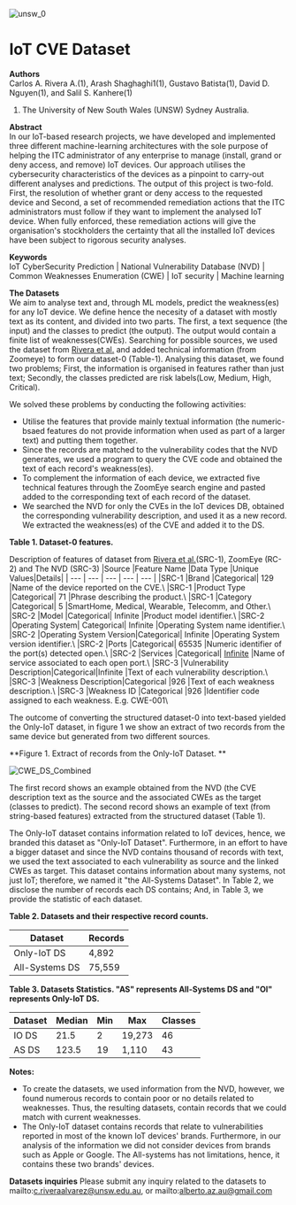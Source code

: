 ![unsw_0](https://user-images.githubusercontent.com/7439960/197022279-cfdf58ea-01ca-4c1e-854e-99776012a0bd.png) 
# IoT CVE Dataset


**Authors**  
  Carlos A. Rivera A.(1), Arash Shaghaghi1(1), Gustavo Batista(1), David D. Nguyen(1), and Salil S. Kanhere(1)  
   1. The University of New South Wales (UNSW) Sydney Australia.  
  
  
**Abstract**  
In our IoT-based research projects, we have developed and implemented three different machine-learning architectures with the sole purpose of helping the ITC administrator of any enterprise to manage (install, grand or deny access, and remove) IoT devices. Our approach utilises the cybersecurity characteristics of the devices as a pinpoint to carry-out different analyses and predictions. The output of this project is two-fold. First, the resolution of whether grant or deny access to the requested device and Second, a set of recommended remediation actions that the ITC administrators must follow if they want to implement the analysed IoT device. When fully enforced, these remediation actions will give the organisation's stockholders the certainty that all the installed IoT devices have been subject to rigorous security analyses.


**Keywords**  
IoT CyberSecurity Prediction | National Vulnerability Database (NVD) | Common Weaknesses Enumeration (CWE) | IoT security | Machine learning


**The Datasets**  
We aim to analyse text and, through ML models, predict the weakness(es) for any IoT device. We define hence the necesity of a dataset with mostly text as its content, and divided into two parts. The first, a text sequence (the input) and the classes to predict (the output). The output would contain a finite list of weaknesses(CWEs). 
Searching for possible sources, we used the dataset from [Rivera et al.](https://doi.org/10.1007/978-3-030-94822-1\_7) and added technical information (from Zoomeye) to form our dataset-0 (Table-1). Analysing this dataset, we found two problems; First, the information is organised in features rather than just text; Secondly, the classes predicted are risk labels(Low, Medium, High, Critical). 

We solved these problems by conducting the following activities:
- Utilise the features that provide mainly textual information (the numeric-bsaed features do not provide information when used as part of a larger text) and putting them together. 
- Since the records are matched to the vulnerability codes that the NVD generates, we used a program to query the CVE code and obtained the text of each record's weakness(es). 
- To complement the information of each device, we extracted five technical features through the ZoomEye search engine and pasted added to the corresponding text of each record of the dataset. 
- We searched the NVD for only the CVEs in the IoT devices DB, obtained the corresponding vulnerability description, and used it as a new record. We extracted the weakness(es) of the CVE and added it to the DS. 


**Table 1. Dataset-0 features.**

Description of features of dataset from [Rivera et al.](https://doi.org/10.1007/978-3-030-94822-1\_7)(SRC-1), ZoomEye (RC-2) and The NVD (SRC-3)
|Source |Feature Name |Data Type |Unique Values|Details|
| --- | --- | --- | --- | --- |
|SRC-1  |Brand        |Categorical|            129     |Name of the device reported on the CVE.\\
|SRC-1  |Product Type |Categorical|             71     |Phrase describing the product.\\
|SRC-1  |Category     |Categorical|              5     |SmartHome, Medical, Wearable, Telecomm, and Other.\\
|SRC-2  |Model        |Categorical|            Infinite |Product model identifier.\\
|SRC-2  |Operating System|    Categorical|     Infinite |Operating System name identifier.\\
|SRC-2  |Operating System Version|Categorical| Infinite |Operating System version identifier.\\
|SRC-2  |Ports       |Categorical|             65535    |Numeric identifier of the port(s) detected open.\\
|SRC-2  |Services    |Categorical|             [Infinite](https://www.rfc-editor.org/rfc/rfc6335) |Name of service associated to each open port.\\
|SRC-3  |Vulnerability Description|Categorical|Infinite |Text of each vulnerability description.\\
|SRC-3  |Weakness Description|Categorical     |926       |Text of each weakness description.\\
|SRC-3  |Weakness ID   |Categorical           |926       |Identifier code assigned to each weakness. E.g. CWE-001\\ 



The outcome of converting the structured dataset-0 into text-based yielded the Only-IoT dataset, in figure 1 we show an extract of two records from the same device but generated from two different sources. 


**Figure 1. Extract of records from the Only-IoT Dataset. **

![CWE_DS_Combined](https://user-images.githubusercontent.com/7439960/197088114-8f28bc4b-92f3-435a-a7be-819f75d2a1f2.png)


The first record shows an example obtained from the NVD (the CVE description text as the source and the associated CWEs as the target (classes to predict). The second record shows an example of text (from string-based features) extracted from the structured dataset (Table 1).  


The Only-IoT dataset contains information related to IoT devices, hence, we branded this dataset as "Only-IoT Dataset". 
Furthermore, in an effort to have a bigger dataset and since the NVD contains thousand of records with text, we used the text associated to each vulnerability as source and the linked CWEs as target. This dataset contains information about many systems, not just IoT; therefore, we named it "the All-Systems Dataset". In Table 2, we disclose the number of records each DS contains; And, in Table 3, we provide the statistic of each dataset.


**Table 2. Datasets and their respective record counts.**

|Dataset| Records | 
| --- | --- | 
|Only-IoT DS      |4,892        |
|All-Systems DS   |75,559        |


**Table 3. Datasets Statistics. "AS" represents All-Systems DS and "OI" represents Only-IoT DS.**

|Dataset| Median | Min| Max | Classes|
| --- | --- | --- | --- | --- |
|IO DS |21.5    | 2| 19,273 | 46 |
|AS DS |123.5   |19|  1,110 | 43 |



**Notes:**

-	To create the datasets, we used information from the NVD, however, we found numerous records to contain poor or no details related to weaknesses. Thus, the resulting datasets, contain records that we could match with current weaknesses.  
-	The Only-IoT dataset contains records that relate to vulnerabilities reported in most of the known IoT devices' brands. Furthermore, in our analysis of the information we did not consider devices from brands such as Apple or Google. The All-systems has not limitations, hence, it contains these two brands' devices.


  
**Datasets inquiries**
Please submit any inquiry related to the datasets to mailto:c.riveraalvarez@unsw.edu.au, or mailto:alberto.az.au@gmail.com
